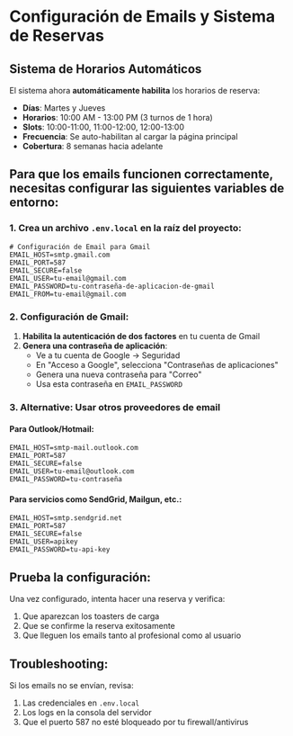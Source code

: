# Configuración de Emails y Sistema de Reservas

## Sistema de Horarios Automáticos

El sistema ahora **automáticamente habilita** los horarios de reserva:
- **Días**: Martes y Jueves
- **Horarios**: 10:00 AM - 13:00 PM (3 turnos de 1 hora)
- **Slots**: 10:00-11:00, 11:00-12:00, 12:00-13:00
- **Frecuencia**: Se auto-habilitan al cargar la página principal
- **Cobertura**: 8 semanas hacia adelante

## Para que los emails funcionen correctamente, necesitas configurar las siguientes variables de entorno:

### 1. Crea un archivo `.env.local` en la raíz del proyecto:

```env
# Configuración de Email para Gmail
EMAIL_HOST=smtp.gmail.com
EMAIL_PORT=587
EMAIL_SECURE=false
EMAIL_USER=tu-email@gmail.com
EMAIL_PASSWORD=tu-contraseña-de-aplicacion-de-gmail
EMAIL_FROM=tu-email@gmail.com
```

### 2. Configuración de Gmail:

1. **Habilita la autenticación de dos factores** en tu cuenta de Gmail
2. **Genera una contraseña de aplicación**:
   - Ve a tu cuenta de Google → Seguridad
   - En "Acceso a Google", selecciona "Contraseñas de aplicaciones"
   - Genera una nueva contraseña para "Correo"
   - Usa esta contraseña en `EMAIL_PASSWORD`

### 3. Alternative: Usar otros proveedores de email

#### Para Outlook/Hotmail:
```env
EMAIL_HOST=smtp-mail.outlook.com
EMAIL_PORT=587
EMAIL_SECURE=false
EMAIL_USER=tu-email@outlook.com
EMAIL_PASSWORD=tu-contraseña
```

#### Para servicios como SendGrid, Mailgun, etc.:
```env
EMAIL_HOST=smtp.sendgrid.net
EMAIL_PORT=587
EMAIL_SECURE=false
EMAIL_USER=apikey
EMAIL_PASSWORD=tu-api-key
```

## Prueba la configuración:

Una vez configurado, intenta hacer una reserva y verifica:
1. Que aparezcan los toasters de carga
2. Que se confirme la reserva exitosamente
3. Que lleguen los emails tanto al profesional como al usuario

## Troubleshooting:

Si los emails no se envían, revisa:
1. Las credenciales en `.env.local`
2. Los logs en la consola del servidor
3. Que el puerto 587 no esté bloqueado por tu firewall/antivirus
